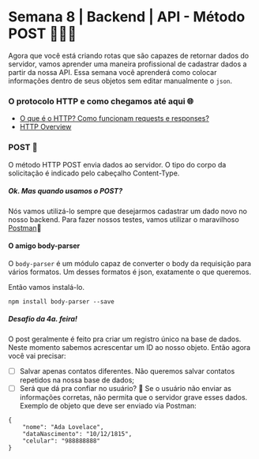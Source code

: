 # Semana 8 | Backend | API - Método POST 👩🏽‍💻


Agora que você está criando rotas que são capazes de retornar dados do servidor, vamos aprender uma maneira profissional de cadastrar dados a partir da nossa API. Essa semana você aprenderá como colocar informações dentro de seus objetos sem editar manualmente o `json`.

### O protocolo HTTP e como chegamos até aqui 🌐

- [O que é o HTTP? Como funcionam requests e responses?](http://gabsferreira.com/o-que-e-o-http-como-funciona-request-respose/)
- [HTTP Overview](https://developer.mozilla.org/pt-BR/docs/Web/HTTP/Overview)

### POST 📮


O método HTTP POST envia dados ao servidor. O tipo do corpo da solicitação é indicado pelo cabeçalho Content-Type.


##### Ok. Mas quando usamos o POST?

Nós vamos utilizá-lo sempre que desejarmos cadastrar um dado novo no nosso backend. 
Para fazer nossos testes, vamos utilizar o maravilhoso [Postman](https://www.getpostman.com/):rocket:


#### O amigo body-parser

O `body-parser` é um módulo capaz de converter o body da requisição para vários formatos. Um desses formatos é json, exatamente o que queremos.

Então vamos instalá-lo.

```
npm install body-parser --save
```


##### Desafio da 4a. feira!
O post geralmente é feito pra criar um registro único na base de dados. 
Neste momento sabemos acrescentar um ID ao nosso objeto. Então agora você vai precisar:

- [ ] Salvar apenas contatos diferentes. Não queremos salvar contatos repetidos na nossa base de dados;
- [ ] Será que dá pra confiar no usuário? :grimacing: Se o usuário não enviar as informações corretas, não permita que o servidor grave esses dados. Exemplo de objeto que deve ser enviado via Postman:
``` 
{
	"nome": "Ada Lovelace",
	"dataNascimento": "10/12/1815",
	"celular": "988888888"
}
```
